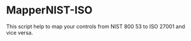 # MapperNIST-ISO
This script help to map your controls from NIST 800 53 to ISO 27001 and vice versa.
